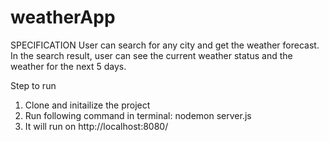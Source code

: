 # weatherApp

SPECIFICATION
User can search for any city and get the weather forecast.
In the search result, user can see the current weather status and the weather for the next 5 days.


Step to run
1. Clone and initailize the project
2. Run following command in terminal:
    nodemon server.js
3. It will run on http://localhost:8080/
